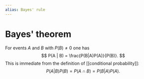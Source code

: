 ```yaml
---
alias: Bayes' rule
---
```


# Bayes' theorem

For events $A$ and $B$ with $P(B) \ne 0$ one has
$$
	P(A | B) = \frac{P(B|A)P(A)}{P(B)}.
$$
This is immediate from the definition of [[conditional probability]]:
$$
	P(A|B)P(B) = P(A \cap B) = P(B|A)P(A).
$$